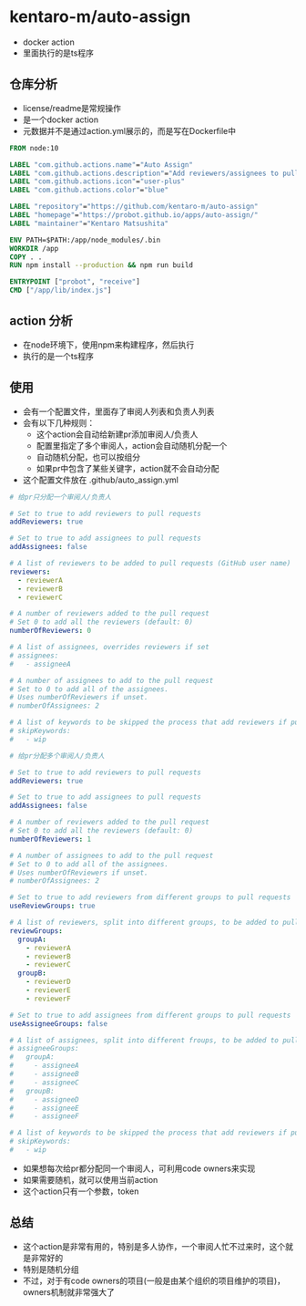 # kentaro-m/auto-assign

- docker action
- 里面执行的是ts程序

## 仓库分析

- license/readme是常规操作
- 是一个docker action
- 元数据并不是通过action.yml展示的，而是写在Dockerfile中

```Dockerfile
FROM node:10

LABEL "com.github.actions.name"="Auto Assign"
LABEL "com.github.actions.description"="Add reviewers/assignees to pull requests when pull requests are opened."
LABEL "com.github.actions.icon"="user-plus"
LABEL "com.github.actions.color"="blue"

LABEL "repository"="https://github.com/kentaro-m/auto-assign"
LABEL "homepage"="https://probot.github.io/apps/auto-assign/"
LABEL "maintainer"="Kentaro Matsushita"

ENV PATH=$PATH:/app/node_modules/.bin
WORKDIR /app
COPY . .
RUN npm install --production && npm run build

ENTRYPOINT ["probot", "receive"]
CMD ["/app/lib/index.js"]
```

## action 分析

- 在node环境下，使用npm来构建程序，然后执行
- 执行的是一个ts程序


## 使用

- 会有一个配置文件，里面存了审阅人列表和负责人列表
- 会有以下几种规则：
  - 这个action会自动给新建pr添加审阅人/负责人
  - 配置里指定了多个审阅人，action会自动随机分配一个
  - 自动随机分配，也可以按组分
  - 如果pr中包含了某些关键字，action就不会自动分配
- 这个配置文件放在 .github/auto_assign.yml

```yaml
# 给pr只分配一个审阅人/负责人

# Set to true to add reviewers to pull requests
addReviewers: true

# Set to true to add assignees to pull requests
addAssignees: false

# A list of reviewers to be added to pull requests (GitHub user name)
reviewers:
  - reviewerA
  - reviewerB
  - reviewerC

# A number of reviewers added to the pull request
# Set 0 to add all the reviewers (default: 0)
numberOfReviewers: 0

# A list of assignees, overrides reviewers if set
# assignees:
#   - assigneeA

# A number of assignees to add to the pull request
# Set to 0 to add all of the assignees.
# Uses numberOfReviewers if unset.
# numberOfAssignees: 2

# A list of keywords to be skipped the process that add reviewers if pull requests include it
# skipKeywords:
#   - wip

# 给pr分配多个审阅人/负责人

# Set to true to add reviewers to pull requests
addReviewers: true

# Set to true to add assignees to pull requests
addAssignees: false

# A number of reviewers added to the pull request
# Set 0 to add all the reviewers (default: 0)
numberOfReviewers: 1

# A number of assignees to add to the pull request
# Set to 0 to add all of the assignees.
# Uses numberOfReviewers if unset.
# numberOfAssignees: 2

# Set to true to add reviewers from different groups to pull requests
useReviewGroups: true

# A list of reviewers, split into different groups, to be added to pull requests (GitHub user name)
reviewGroups:
  groupA:
    - reviewerA
    - reviewerB
    - reviewerC
  groupB:
    - reviewerD
    - reviewerE
    - reviewerF

# Set to true to add assignees from different groups to pull requests
useAssigneeGroups: false

# A list of assignees, split into different froups, to be added to pull requests (GitHub user name)
# assigneeGroups:
#   groupA:
#     - assigneeA
#     - assigneeB
#     - assigneeC
#   groupB:
#     - assigneeD
#     - assigneeE
#     - assigneeF

# A list of keywords to be skipped the process that add reviewers if pull requests include it
# skipKeywords:
#   - wip
```

- 如果想每次给pr都分配同一个审阅人，可利用code owners来实现
- 如果需要随机，就可以使用当前action
- 这个action只有一个参数，token

## 总结

- 这个action是非常有用的，特别是多人协作，一个审阅人忙不过来时，这个就是非常好的
- 特别是随机分组
- 不过，对于有code owners的项目(一般是由某个组织的项目维护的项目)，owners机制就非常强大了
